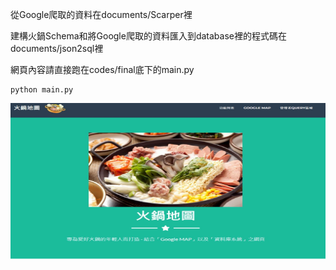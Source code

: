 從Google爬取的資料在documents/Scarper裡

建構火鍋Schema和將Google爬取的資料匯入到database裡的程式碼在documents/json2sql裡


網頁內容請直接跑在codes/final底下的main.py
```
python main.py
```

<img src="./figure/main.jpg" width = "1000" height = "250" div align=center />
